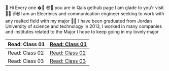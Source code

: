 🙌 Hi Every one �🤳 😎👀 you are in Qais gethub page I am glade to you'r visit 🐱‍💻 ✌😎I am an Elecrinics and communication engineer seeking to work with any realted field with my major 🐱‍🚀 I have been graduated from Jordan University of science and technology in 2013, I worked in many companies and institutes related to the Major I hope to keep going in my lovely major

|       Read: Class 01           |   [Read: Class 01](https://qaisalshorman.github.io/ReadMe301/Read:%20Class%2001)             |
| ------------- |--------------|
|       Read: Class 02     |      [Read: Class 02](https://qaisalshorman.github.io/ReadMe301/Read:%20Class%2002)      |
|    Read: Class 03           |  [Read: Class 03]()           |
